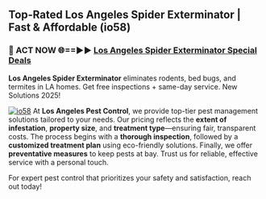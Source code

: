 ## Top-Rated Los Angeles Spider Exterminator | Fast & Affordable (io58)

<h3>🐜 ACT NOW 🌐==►► <a href="https://tinyurl.com/yc7vsfwc" rel="nofollow">Los Angeles Spider Exterminator Special Deals</a></h3>

**Los Angeles Spider Exterminator** eliminates rodents, bed bugs, and termites in LA homes. Get free inspections + same-day service. New Solutions 2025!

[![io58](https://i.imgur.com/1VzRXn8.jpeg)](https://tinyurl.com/yc7vsfwc)
At **Los Angeles Pest Control**, we provide top-tier pest management solutions tailored to your needs. Our pricing reflects the **extent of infestation**, **property size**, and **treatment type**—ensuring fair, transparent costs. The process begins with a **thorough inspection**, followed by a **customized treatment plan** using eco-friendly solutions. Finally, we offer **preventative measures** to keep pests at bay. Trust us for reliable, effective service with a personal touch.  

For expert pest control that prioritizes your safety and satisfaction, reach out today!